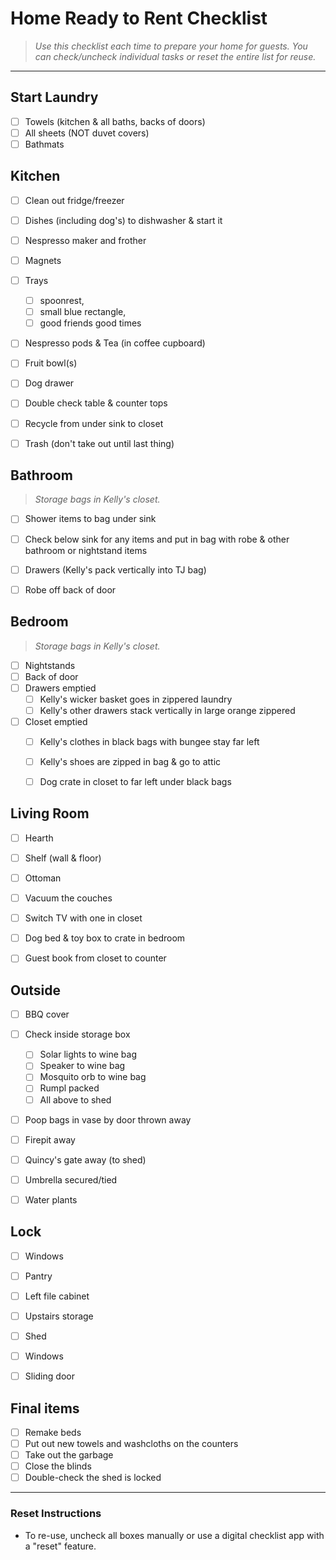 # Home Ready to Rent Checklist

> _Use this checklist each time to prepare your home for guests. You can check/uncheck individual tasks or reset the entire list for reuse._

---

## Start Laundry

- [ ] Towels (kitchen & all baths, backs of doors)
- [ ] All sheets (NOT duvet covers)
- [ ] Bathmats

## Kitchen

- [ ] Clean out fridge/freezer
- [ ] Dishes (including dog's) to dishwasher & start it
- [ ] Nespresso maker and frother
- [ ] Magnets
- [ ] Trays
  - [ ] spoonrest,
  - [ ] small blue rectangle,
  - [ ] good friends good times
- [ ] Nespresso pods & Tea (in coffee cupboard)
- [ ] Fruit bowl(s)
- [ ] Dog drawer
- [ ] Double check table & counter tops
- [ ] Recycle from under sink to closet
- [ ] Trash (don't take out until last thing)


## Bathroom 
> _Storage bags in Kelly's closet._

- [ ] Shower items to bag under sink
- [ ] Check below sink for any items and put in bag with robe & other bathroom or nightstand items
- [ ] Drawers (Kelly's pack vertically into TJ bag)
- [ ] Robe off back of door 


## Bedroom
> _Storage bags in Kelly's closet._

- [ ] Nightstands
- [ ] Back of door
- [ ] Drawers emptied
  - [ ] Kelly's wicker basket goes in zippered laundry
  - [ ] Kelly's other drawers stack vertically in large orange zippered
- [ ] Closet emptied
  - [ ] Kelly's clothes in black bags with bungee stay far left
  - [ ] Kelly's shoes are zipped in bag & go to attic
  - [ ] Dog crate in closet to far left under black bags


## Living Room

- [ ] Hearth
- [ ] Shelf (wall & floor)
- [ ] Ottoman
- [ ] Vacuum the couches
- [ ] Switch TV with one in closet
- [ ] Dog bed & toy box to crate in bedroom
- [ ] Guest book from closet to counter


## Outside

- [ ] BBQ cover
- [ ] Check inside storage box
  - [ ] Solar lights to wine bag
  - [ ] Speaker to wine bag
  - [ ] Mosquito orb to wine bag
  - [ ] Rumpl packed
  - [ ] All above to shed
- [ ] Poop bags in vase by door thrown away
- [ ] Firepit away
- [ ] Quincy's gate away (to shed)
- [ ] Umbrella secured/tied
- [ ] Water plants


## Lock 

- [ ] Windows
- [ ] Pantry
- [ ] Left file cabinet
- [ ] Upstairs storage
- [ ] Shed
- [ ] Windows
- [ ] Sliding door


## Final items

- [ ] Remake beds
- [ ] Put out new towels and washcloths on the counters
- [ ] Take out the garbage
- [ ] Close the blinds
- [ ] Double-check the shed is locked

---

### Reset Instructions

- To re-use, uncheck all boxes manually or use a digital checklist app with a "reset" feature.